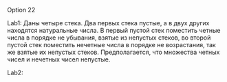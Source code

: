 Option 22

Lab1:
Даны четыре стека. Два первых стека пустые, а в двух других находятся натуральные числа.
В первый пустой стек поместить четные числа в порядке не убывания, взятые из непустых стеков,
во второй пустой стек поместить нечетные числа в порядке не возрастания, так же взятые их непустых стеков.
Предполагается, что множества четных чисел и нечетных чисел непустые.

Lab2:
